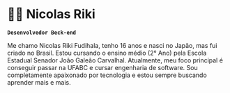 # 👨‍💻 Nicolas Riki
**`Desenvolvedor Beck-end`**

Me chamo Nicolas Riki Fudihala, tenho 16 anos e nasci no Japão, mas fui criado no Brasil. Estou cursando o ensino médio (2° Ano) pela Escola Estadual Senador João Galeão Carvalhal. Atualmente, meu foco principal é conseguir passar na UFABC e cursar engenharia de software. Sou completamente apaixonado por tecnologia e estou sempre buscando aprender mais e mais.

  

